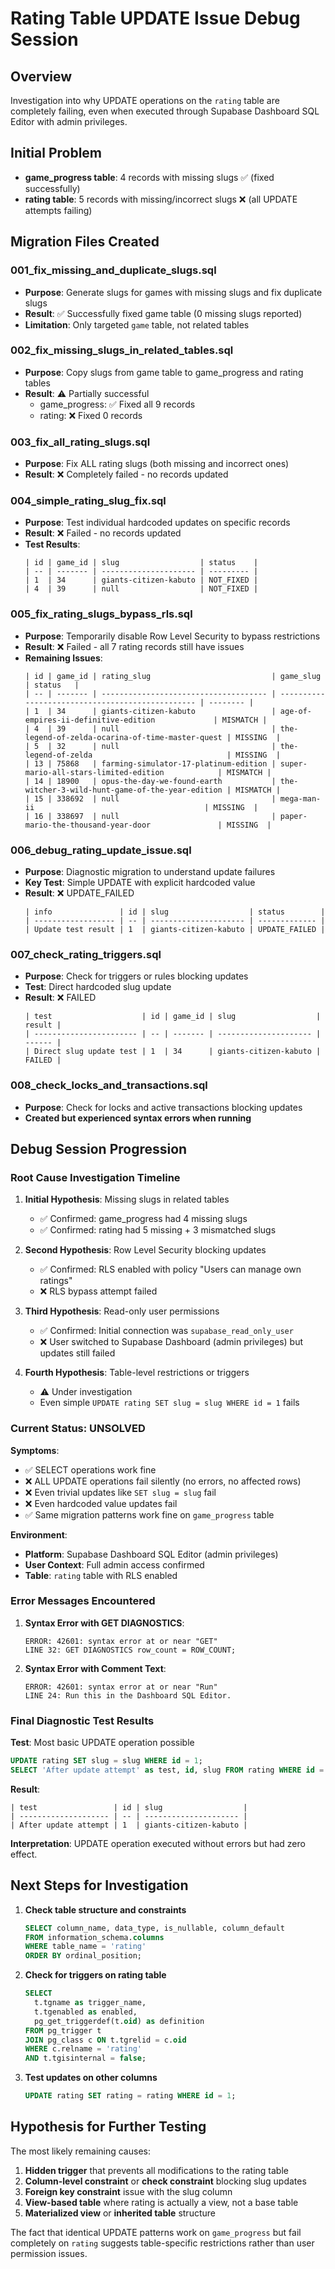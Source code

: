 # Rating Table UPDATE Issue Debug Session

## Overview
Investigation into why UPDATE operations on the `rating` table are completely failing, even when executed through Supabase Dashboard SQL Editor with admin privileges.

## Initial Problem
- **game_progress table**: 4 records with missing slugs ✅ (fixed successfully)  
- **rating table**: 5 records with missing/incorrect slugs ❌ (all UPDATE attempts failing)

## Migration Files Created

### 001_fix_missing_and_duplicate_slugs.sql
- **Purpose**: Generate slugs for games with missing slugs and fix duplicate slugs
- **Result**: ✅ Successfully fixed game table (0 missing slugs reported)
- **Limitation**: Only targeted `game` table, not related tables

### 002_fix_missing_slugs_in_related_tables.sql  
- **Purpose**: Copy slugs from game table to game_progress and rating tables
- **Result**: ⚠️ Partially successful
  - game_progress: ✅ Fixed all 9 records
  - rating: ❌ Fixed 0 records

### 003_fix_all_rating_slugs.sql
- **Purpose**: Fix ALL rating slugs (both missing and incorrect ones)
- **Result**: ❌ Completely failed - no records updated

### 004_simple_rating_slug_fix.sql
- **Purpose**: Test individual hardcoded updates on specific records
- **Result**: ❌ Failed - no records updated
- **Test Results**:
  ```
  | id | game_id | slug                  | status    |
  | -- | ------- | --------------------- | --------- |
  | 1  | 34      | giants-citizen-kabuto | NOT_FIXED |
  | 4  | 39      | null                  | NOT_FIXED |
  ```

### 005_fix_rating_slugs_bypass_rls.sql
- **Purpose**: Temporarily disable Row Level Security to bypass restrictions
- **Result**: ❌ Failed - all 7 rating records still have issues
- **Remaining Issues**:
  ```
  | id | game_id | rating_slug                           | game_slug                                        | status   |
  | -- | ------- | ------------------------------------- | ------------------------------------------------ | -------- |
  | 1  | 34      | giants-citizen-kabuto                 | age-of-empires-ii-definitive-edition             | MISMATCH |
  | 4  | 39      | null                                  | the-legend-of-zelda-ocarina-of-time-master-quest | MISSING  |
  | 5  | 32      | null                                  | the-legend-of-zelda                              | MISSING  |
  | 13 | 75868   | farming-simulator-17-platinum-edition | super-mario-all-stars-limited-edition            | MISMATCH |
  | 14 | 18900   | opus-the-day-we-found-earth           | the-witcher-3-wild-hunt-game-of-the-year-edition | MISMATCH |
  | 15 | 338692  | null                                  | mega-man-ii                                      | MISSING  |
  | 16 | 338697  | null                                  | paper-mario-the-thousand-year-door               | MISSING  |
  ```

### 006_debug_rating_update_issue.sql
- **Purpose**: Diagnostic migration to understand update failures
- **Key Test**: Simple UPDATE with explicit hardcoded value
- **Result**: ❌ UPDATE_FAILED
  ```
  | info               | id | slug                  | status        |
  | ------------------ | -- | --------------------- | ------------- |
  | Update test result | 1  | giants-citizen-kabuto | UPDATE_FAILED |
  ```

### 007_check_rating_triggers.sql
- **Purpose**: Check for triggers or rules blocking updates
- **Test**: Direct hardcoded slug update
- **Result**: ❌ FAILED
  ```
  | test                    | id | game_id | slug                  | result |
  | ----------------------- | -- | ------- | --------------------- | ------ |
  | Direct slug update test | 1  | 34      | giants-citizen-kabuto | FAILED |
  ```

### 008_check_locks_and_transactions.sql
- **Purpose**: Check for locks and active transactions blocking updates
- **Created but experienced syntax errors when running**

## Debug Session Progression

### Root Cause Investigation Timeline

1. **Initial Hypothesis**: Missing slugs in related tables
   - ✅ Confirmed: game_progress had 4 missing slugs
   - ✅ Confirmed: rating had 5 missing + 3 mismatched slugs

2. **Second Hypothesis**: Row Level Security blocking updates
   - ✅ Confirmed: RLS enabled with policy "Users can manage own ratings"  
   - ❌ RLS bypass attempt failed

3. **Third Hypothesis**: Read-only user permissions
   - ✅ Confirmed: Initial connection was `supabase_read_only_user`
   - ❌ User switched to Supabase Dashboard (admin privileges) but updates still failed

4. **Fourth Hypothesis**: Table-level restrictions or triggers
   - ⚠️ Under investigation
   - Even simple `UPDATE rating SET slug = slug WHERE id = 1` fails

### Current Status: UNSOLVED

**Symptoms**:
- ✅ SELECT operations work fine
- ❌ ALL UPDATE operations fail silently (no errors, no affected rows)
- ❌ Even trivial updates like `SET slug = slug` fail
- ❌ Even hardcoded value updates fail
- ✅ Same migration patterns work fine on `game_progress` table

**Environment**:
- **Platform**: Supabase Dashboard SQL Editor (admin privileges)
- **User Context**: Full admin access confirmed
- **Table**: `rating` table with RLS enabled

### Error Messages Encountered

1. **Syntax Error with GET DIAGNOSTICS**:
   ```
   ERROR: 42601: syntax error at or near "GET"
   LINE 32: GET DIAGNOSTICS row_count = ROW_COUNT;
   ```

2. **Syntax Error with Comment Text**:
   ```
   ERROR: 42601: syntax error at or near "Run"
   LINE 24: Run this in the Dashboard SQL Editor.
   ```

### Final Diagnostic Test Results

**Test**: Most basic UPDATE operation possible
```sql
UPDATE rating SET slug = slug WHERE id = 1;
SELECT 'After update attempt' as test, id, slug FROM rating WHERE id = 1;
```

**Result**:
```
| test                 | id | slug                  |
| -------------------- | -- | --------------------- |
| After update attempt | 1  | giants-citizen-kabuto |
```

**Interpretation**: UPDATE operation executed without errors but had zero effect.

## Next Steps for Investigation

1. **Check table structure and constraints**
   ```sql
   SELECT column_name, data_type, is_nullable, column_default
   FROM information_schema.columns 
   WHERE table_name = 'rating' 
   ORDER BY ordinal_position;
   ```

2. **Check for triggers on rating table**
   ```sql
   SELECT 
     t.tgname as trigger_name,
     t.tgenabled as enabled,
     pg_get_triggerdef(t.oid) as definition
   FROM pg_trigger t
   JOIN pg_class c ON t.tgrelid = c.oid
   WHERE c.relname = 'rating'
   AND t.tgisinternal = false;
   ```

3. **Test updates on other columns**
   ```sql
   UPDATE rating SET rating = rating WHERE id = 1;
   ```

## Hypothesis for Further Testing

The most likely remaining causes:
1. **Hidden trigger** that prevents all modifications to the rating table
2. **Column-level constraint** or **check constraint** blocking slug updates
3. **Foreign key constraint** issue with the slug column
4. **View-based table** where rating is actually a view, not a base table
5. **Materialized view** or **inherited table** structure

The fact that identical UPDATE patterns work on `game_progress` but fail completely on `rating` suggests table-specific restrictions rather than user permission issues.